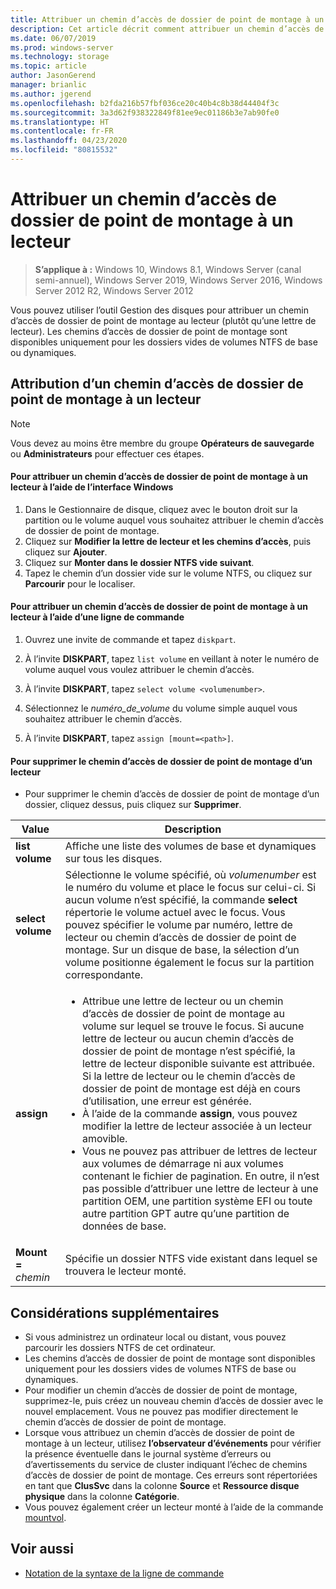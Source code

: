 ```yaml
---
title: Attribuer un chemin d’accès de dossier de point de montage à un lecteur
description: Cet article décrit comment attribuer un chemin d’accès de dossier de point de montage à un lecteur (plutôt qu’une lettre de lecteur).
ms.date: 06/07/2019
ms.prod: windows-server
ms.technology: storage
ms.topic: article
author: JasonGerend
manager: brianlic
ms.author: jgerend
ms.openlocfilehash: b2fda216b57fbf036ce20c40b4c8b38d44404f3c
ms.sourcegitcommit: 3a3d62f938322849f81ee9ec01186b3e7ab90fe0
ms.translationtype: HT
ms.contentlocale: fr-FR
ms.lasthandoff: 04/23/2020
ms.locfileid: "80815532"
---
```

# <a name="assign-a-mount-point-folder-path-to-a-drive"></a>Attribuer un chemin d’accès de dossier de point de montage à un lecteur

> **S’applique à :** Windows 10, Windows 8.1, Windows Server (canal semi-annuel), Windows Server 2019, Windows Server 2016, Windows Server 2012 R2, Windows Server 2012

Vous pouvez utiliser l’outil Gestion des disques pour attribuer un chemin d’accès de dossier de point de montage au lecteur (plutôt qu’une lettre de lecteur). Les chemins d’accès de dossier de point de montage sont disponibles uniquement pour les dossiers vides de volumes NTFS de base ou dynamiques.

## <a name="assigning-a-mount-point-folder-path-to-a-drive"></a>Attribution d’un chemin d’accès de dossier de point de montage à un lecteur

> [!NOTE]
> Vous devez au moins être membre du groupe **Opérateurs de sauvegarde** ou **Administrateurs** pour effectuer ces étapes.

#### <a name="to-assign-a-mount-point-folder-path-to-a-drive-by-using-the-windows-interface"></a>Pour attribuer un chemin d’accès de dossier de point de montage à un lecteur à l’aide de l’interface Windows

1.  Dans le Gestionnaire de disque, cliquez avec le bouton droit sur la partition ou le volume auquel vous souhaitez attribuer le chemin d’accès de dossier de point de montage. 
2. Cliquez sur **Modifier la lettre de lecteur et les chemins d’accès**, puis cliquez sur **Ajouter**. 
3. Cliquez sur **Monter dans le dossier NTFS vide suivant**.
4. Tapez le chemin d’un dossier vide sur le volume NTFS, ou cliquez sur **Parcourir** pour le localiser.

#### <a name="to-assign-a-mount-point-folder-path-to-a-drive-using-a-command-line"></a>Pour attribuer un chemin d’accès de dossier de point de montage à un lecteur à l’aide d’une ligne de commande

1.  Ouvrez une invite de commande et tapez `diskpart`.

2.  À l’invite **DISKPART**, tapez `list volume` en veillant à noter le numéro de volume auquel vous voulez attribuer le chemin d’accès.

3.  À l’invite **DISKPART**, tapez `select volume <volumenumber>`. 

4. Sélectionnez le *numéro_de_volume* du volume simple auquel vous souhaitez attribuer le chemin d’accès.

5.  À l’invite **DISKPART**, tapez `assign [mount=<path>]`.

#### <a name="to-remove-a-mount-point-folder-path-to-a-drive"></a>Pour supprimer le chemin d’accès de dossier de point de montage d’un lecteur

-   Pour supprimer le chemin d’accès de dossier de point de montage d’un dossier, cliquez dessus, puis cliquez sur **Supprimer**.

| Value | Description |
| --- | --- |
| **list volume** | Affiche une liste des volumes de base et dynamiques sur tous les disques. |
| **select volume**        | Sélectionne le volume spécifié, où <em>volumenumber</em> est le numéro du volume et place le focus sur celui-ci. Si aucun volume n’est spécifié, la commande **select** répertorie le volume actuel avec le focus. Vous pouvez spécifier le volume par numéro, lettre de lecteur ou chemin d’accès de dossier de point de montage. Sur un disque de base, la sélection d’un volume positionne également le focus sur la partition correspondante.|
| **assign** | <ul><li> Attribue une lettre de lecteur ou un chemin d’accès de dossier de point de montage au volume sur lequel se trouve le focus. Si aucune lettre de lecteur ou aucun chemin d’accès de dossier de point de montage n’est spécifié, la lettre de lecteur disponible suivante est attribuée. Si la lettre de lecteur ou le chemin d’accès de dossier de point de montage est déjà en cours d’utilisation, une erreur est générée.</li>  <li>À l’aide de la commande **assign**, vous pouvez modifier la lettre de lecteur associée à un lecteur amovible.</li> <li> Vous ne pouvez pas attribuer de lettres de lecteur aux volumes de démarrage ni aux volumes contenant le fichier de pagination. En outre, il n’est pas possible d’attribuer une lettre de lecteur à une partition OEM, une partition système EFI ou toute autre partition GPT autre qu’une partition de données de base.</li></ul> |
| **Mount =** <em>chemin</em> | Spécifie un dossier NTFS vide existant dans lequel se trouvera le lecteur monté.  |

## <a name="additional-considerations"></a>Considérations supplémentaires

-   Si vous administrez un ordinateur local ou distant, vous pouvez parcourir les dossiers NTFS de cet ordinateur.
-   Les chemins d’accès de dossier de point de montage sont disponibles uniquement pour les dossiers vides de volumes NTFS de base ou dynamiques.
-   Pour modifier un chemin d’accès de dossier de point de montage, supprimez-le, puis créez un nouveau chemin d’accès de dossier avec le nouvel emplacement. Vous ne pouvez pas modifier directement le chemin d’accès de dossier de point de montage.
-   Lorsque vous attribuez un chemin d’accès de dossier de point de montage à un lecteur, utilisez **l’observateur d’événements** pour vérifier la présence éventuelle dans le journal système d’erreurs ou d’avertissements du service de cluster indiquant l’échec de chemins d’accès de dossier de point de montage. Ces erreurs sont répertoriées en tant que **ClusSvc** dans la colonne **Source** et **Ressource disque physique** dans la colonne **Catégorie**.
-   Vous pouvez également créer un lecteur monté à l’aide de la commande [mountvol](https://go.microsoft.com/fwlink/?linkid=64111).

## <a name="see-also"></a>Voir aussi
-   [Notation de la syntaxe de la ligne de commande](https://technet.microsoft.com/library/cc742449(v=ws.11).aspx)


